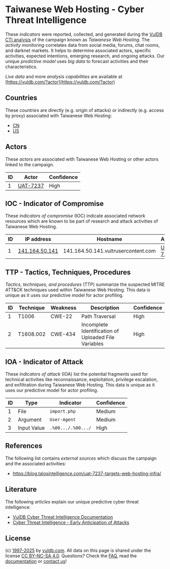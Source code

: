 # Taiwanese Web Hosting - Cyber Threat Intelligence

These _indicators_ were reported, collected, and generated during the [VulDB CTI analysis](https://vuldb.com/?kb.cti) of the campaign known as _Taiwanese Web Hosting_. The _activity monitoring_ correlates data from social media, forums, chat rooms, and darknet markets. It helps to determine associated actors, specific activities, expected intentions, emerging research, and ongoing attacks. Our unique _predictive model_ uses _big data_ to forecast activities and their characteristics.

_Live data_ and more _analysis capabilities_ are available at [https://vuldb.com/?actor](https://vuldb.com/?actor)

## Countries

These _countries_ are directly (e.g. origin of attacks) or indirectly (e.g. access by proxy) associated with Taiwanese Web Hosting:

* [CN](https://vuldb.com/?country.cn)
* [US](https://vuldb.com/?country.us)

## Actors

These _actors_ are associated with Taiwanese Web Hosting or other actors linked to the campaign.

ID | Actor | Confidence
-- | ----- | ----------
1 | [UAT-7237](https://vuldb.com/?actor.uat-7237) | High

## IOC - Indicator of Compromise

These _indicators of compromise_ (IOC) indicate associated network resources which are known to be part of research and attack activities of Taiwanese Web Hosting.

ID | IP address | Hostname | Actor | Confidence
-- | ---------- | -------- | ----- | ----------
1 | [141.164.50.141](https://vuldb.com/?ip.141.164.50.141) | 141.164.50.141.vultrusercontent.com | [UAT-7237](https://vuldb.com/?actor.uat-7237) | Medium

## TTP - Tactics, Techniques, Procedures

_Tactics, techniques, and procedures_ (TTP) summarize the suspected MITRE ATT&CK techniques used within Taiwanese Web Hosting. This data is unique as it uses our predictive model for actor profiling.

ID | Technique | Weakness | Description | Confidence
-- | --------- | -------- | ----------- | ----------
1 | T1006 | CWE-22 | Path Traversal | High
2 | T1608.002 | CWE-434 | Incomplete Identification of Uploaded File Variables | High

## IOA - Indicator of Attack

These _indicators of attack_ (IOA) list the potential fragments used for technical activities like reconnaissance, exploitation, privilege escalation, and exfiltration during Taiwanese Web Hosting. This data is unique as it uses our predictive model for actor profiling.

ID | Type | Indicator | Confidence
-- | ---- | --------- | ----------
1 | File | `import.php` | Medium
2 | Argument | `User-Agent` | Medium
3 | Input Value | `.%00.../.%00.../` | High

## References

The following list contains _external sources_ which discuss the campaign and the associated activities:

* https://blog.talosintelligence.com/uat-7237-targets-web-hosting-infra/

## Literature

The following _articles_ explain our unique predictive cyber threat intelligence:

* [VulDB Cyber Threat Intelligence Documentation](https://vuldb.com/?kb.cti)
* [Cyber Threat Intelligence - Early Anticipation of Attacks](https://www.scip.ch/en/?labs.20201022)

## License

(c) [1997-2025](https://vuldb.com/?kb.changelog) by [vuldb.com](https://vuldb.com/?kb.about). All data on this page is shared under the license [CC BY-NC-SA 4.0](https://creativecommons.org/licenses/by-nc-sa/4.0/). Questions? Check the [FAQ](https://vuldb.com/?kb.faq), read the [documentation](https://vuldb.com/?kb) or [contact us](https://vuldb.com/?contact)!
